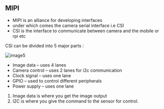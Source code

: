 ## MIPI

* MIPI is an alliance for developing interfaces
* under which comes the camera serial interface i.e CSI
* CSI is the interface to communicate between camera and the mobile or rpi etc

CSI can be divided into 5 major parts :

![image5](../assets/camera-driver-img/image5.png)

* Image data – uses 4 lanes
* Camera control – uses 2 lanes for i2c communication
* Clock signal – uses one lane
* GPIO – used to control different peripherals
* Power supply – uses one lane

1. Image data is where you get the image output 
2. I2C is where you give the command to the sensor for control.
